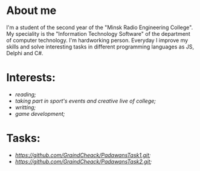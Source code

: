 # About me

I'm a student of the second year of the "Minsk Radio Engineering College". My speciality is the "Information Technology Software" of the department of computer technology. I'm hardworking person. Everyday I improve my skills and solve interesting tasks in different programming languages as JS, Delphi and C#.  

# Interests:

- _reading;_
- _taking part in sport's events and creative live of college;_
- _writting;_
- _game development;_

# Tasks:
- _https://github.com/GraindCheack/PadawansTask1.git;_
- _https://github.com/GraindCheack/PadawansTask2.git;_
